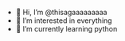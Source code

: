 - 👋 Hi, I’m @thisagaaaaaaaaa
- 👀 I’m interested in everything
- 🌱 I’m currently learning python


<!---
thisagaaaaaaaaa/thisagaaaaaaaaa is a ✨ special ✨ repository because its `README.md` (this file) appears on your GitHub profile.
You can click the Preview link to take a look at your changes.
--->
